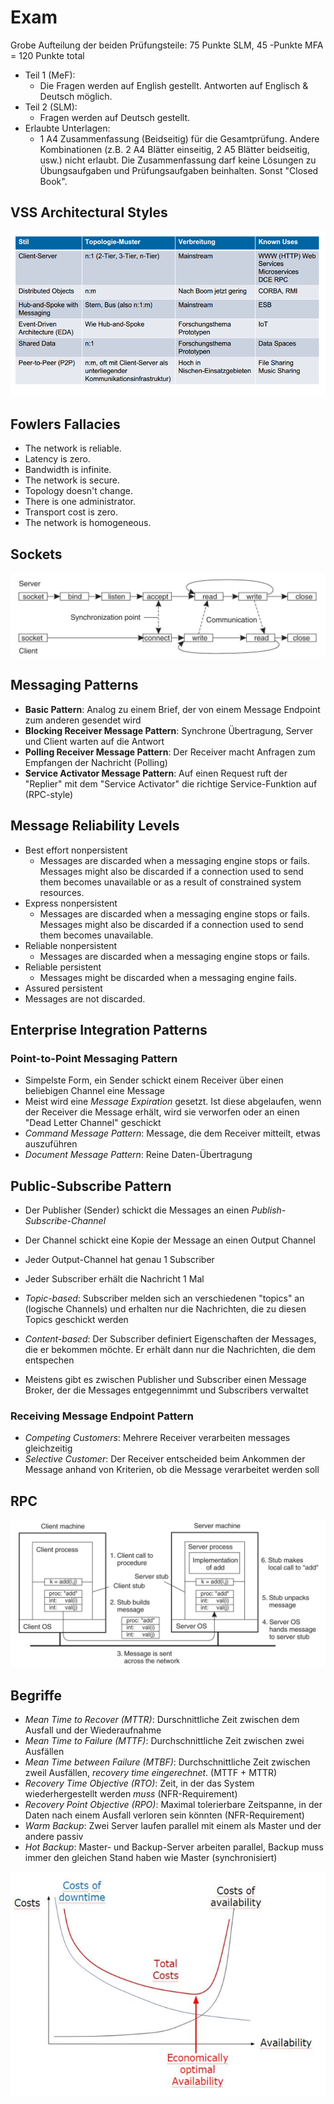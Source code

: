 # Exam
Grobe Aufteilung der beiden Prüfungsteile: 75 Punkte SLM, 45 -Punkte MFA = 120 Punkte total
- Teil 1 (MeF):
    - Die Fragen werden auf English gestellt. Antworten auf Englisch & Deutsch möglich.
- Teil 2 (SLM): 
    - Fragen werden auf Deutsch gestellt.
- Erlaubte Unterlagen: 
    - 1 A4 Zusammenfassung (Beidseitig) für die Gesamtprüfung. Andere Kombinationen (z.B. 2 A4 Blätter einseitig, 2 A5 Blätter beidseitig, usw.) nicht erlaubt. Die Zusammenfassung darf keine Lösungen zu Übungsaufgaben und Prüfungsaufgaben beinhalten. Sonst "Closed Book".

## VSS Architectural Styles
![](img/architecture_styles.png)

## Fowlers Fallacies
- The network is reliable.
- Latency is zero.
- Bandwidth is infinite.
- The network is secure.
- Topology doesn't change.
- There is one administrator.
- Transport cost is zero.
- The network is homogeneous.

## Sockets
![](img/socket_pattern.png)

## Messaging Patterns
- **Basic Pattern**: Analog zu einem Brief, der von einem Message Endpoint zum anderen gesendet wird
- **Blocking Receiver Message Pattern**: Synchrone Übertragung, Server und Client warten auf die Antwort
- **Polling Receiver Message Pattern**: Der Receiver macht Anfragen zum Empfangen der Nachricht (Polling)
- **Service Activator Message Pattern**: Auf einen Request ruft der "Replier" mit dem "Service Activator" die richtige Service-Funktion auf (RPC-style)

## Message Reliability Levels

- Best effort nonpersistent
    - Messages are discarded when a messaging engine stops or fails. Messages might also be discarded if a connection used to send them becomes unavailable or as a result of constrained system resources. 
- Express nonpersistent
    - Messages are discarded when a messaging engine stops or fails. Messages might also be discarded if a connection used to send them becomes unavailable. 
- Reliable nonpersistent
    - Messages are discarded when a messaging engine stops or fails. 
- Reliable persistent
    - Messages might be discarded when a messaging engine fails. 
- Assured persistent
- Messages are not discarded. 

## Enterprise Integration Patterns

### Point-to-Point Messaging Pattern
- Simpelste Form, ein Sender schickt einem Receiver über einen beliebigen Channel eine Message
- Meist wird eine *Message Expiration* gesetzt. Ist diese abgelaufen, wenn der Receiver die Message erhält, wird sie verworfen oder an einen "Dead Letter Channel" geschickt
- *Command Message Pattern*: Message, die dem Receiver mitteilt, etwas auszuführen
- *Document Message Pattern*: Reine Daten-Übertragung
 
## Public-Subscribe Pattern
- Der Publisher (Sender) schickt die Messages an einen *Publish-Subscribe-Channel*
- Der Channel schickt eine Kopie der Message an einen Output Channel
- Jeder Output-Channel hat genau 1 Subscriber
- Jeder Subscriber erhält die Nachricht 1 Mal

- *Topic-based*: Subscriber melden sich an verschiedenen "topics" an (logische Channels) und erhalten nur die Nachrichten, die zu diesen Topics geschickt werden
- *Content-based*: Der Subscriber definiert Eigenschaften der Messages, die er bekommen möchte. Er erhält dann nur die Nachrichten, die dem entspechen

- Meistens gibt es zwischen Publisher und Subscriber einen Message Broker, der die Messages entgegennimmt und Subscribers verwaltet

### Receiving Message Endpoint Pattern
- *Competing Customers*: Mehrere Receiver verarbeiten messages gleichzeitig
- *Selective Customer*: Der Receiver entscheided beim Ankommen der Message anhand von Kriterien, ob die Message verarbeitet werden soll

## RPC
![](img/rpc_pattern.png)

## Begriffe
- *Mean Time to Recover (MTTR)*: Durschnittliche Zeit zwischen dem Ausfall und der Wiederaufnahme
- *Mean Time to Failure (MTTF)*: Durchschnittliche Zeit zwischen zwei Ausfällen
- *Mean Time between Failure (MTBF)*: Durchschnittliche Zeit zwischen zweil Ausfällen, *recovery time eingerechnet*. (MTTF + MTTR)
- *Recovery Time Objective (RTO)*: Zeit, in der das System wiederhergestellt werden *muss* (NFR-Requirement)
- *Recovery Point Objective (RPO)*: Maximal tolerierbare Zeitspanne, in der Daten nach einem Ausfall verloren sein könnten (NFR-Requirement)
- *Warm Backup*: Zwei Server laufen parallel mit einem als Master und der andere passiv
- *Hot Backup*: Master- und Backup-Server arbeiten parallel, Backup muss immer den gleichen Stand haben wie Master (synchronisiert)

![](img/availability_cost.png)
